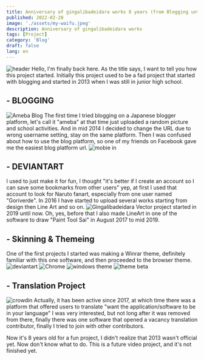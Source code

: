```yaml
---
title: Anniversary of gingalibadeidara works 8 years (from Blogging until Translations Project)
published: 2022-02-28
image: './assets/my-waifu.jpeg'
description: Anniversary of gingalibadeidara works
tags: [Project]
category: 'Blog'
draft: false 
lang: en
---
```


![header](https://cdn-ak.f.st-hatena.com/images/fotolife/g/gingalibadeidara/20220228/20220228110505.png)
Hello, I'm finally back here. As the title says, I want to tell you how this project started. Initially this project used to be a fad project that started with blogging and started in 2013 when I was still in junior high school.

## - BLOGGING
![Ameba Blog](https://cdn-ak.f.st-hatena.com/images/fotolife/g/gingalibadeidara/20220228/20220228111139.png)
The first time I tried blogging on a Japanese blogger platform, let's call it "ameba" at that time just uploaded a random picture and school activities. And in mid 2014 I decided to change the URL due to wrong username setting, stay on the same platform. Then I was confused about how to use the blog platform, so one of my friends on Facebook gave me the easiest blog platform url.
![mobie in](https://cdn-ak.f.st-hatena.com/images/fotolife/g/gingalibadeidara/20220228/20220228111939.png)

## - DEVIANTART
I used to just make it for fun, I thought "it's better if I create an account so I can save some bookmarks from other users" yep, at first I used that account to look for Naruto fanart, especially from one user named "Goriverde". In 2016 I have started to upload several works starting from design then Line Art and so on.
![Gingalibadeidara](https://cdn-ak.f.st-hatena.com/images/fotolife/g/gingalibadeidara/20220228/20220228113239.png)
Vector project started in 2019 until now. Oh, yes, before that I also made LineArt in one of the software to draw "Paint Tool Sai" in August 2017 to mid 2019.

## - Skinning & Themeing
One of the first projects I started was making a Winrar theme, definitely familiar with this one software, and then proceeded to the browser theme.
![deviantart](https://cdn-ak.f.st-hatena.com/images/fotolife/g/gingalibadeidara/20201014/20201014063157.png)
![Chrome](https://cdn-ak.f.st-hatena.com/images/fotolife/g/gingalibadeidara/20201228/20201228200912.jpg)
![windows theme](https://cdn-ak.f.st-hatena.com/images/fotolife/g/gingalibadeidara/20200612/20200612043145.png)
![theme beta](https://cdn-ak.f.st-hatena.com/images/fotolife/g/gingalibadeidara/20220228/20220228114816.png)

## - Translation Project
![crowdin](https://cdn-ak.f.st-hatena.com/images/fotolife/g/gingalibadeidara/20220228/20220228115305.png)
Actually, it has been active since 2017, at which time there was a platform that offered users to translate "want the application/software to be in your language" I was very interested, but not long after it was removed from there, finally there was one software that opened a vacancy translation contributor, finally I tried to join with other contributors.

Now it's 8 years old for a fun project, I didn't realize that 2013 wasn't official yet. Now don't know what to do. This is a future video project, and it's not finished yet.
